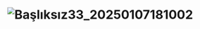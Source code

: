 # ![Başlıksız33_20250107181002](https://github.com/user-attachments/assets/3fef6ac2-8b26-42c8-802e-63ddc0fcabca)

